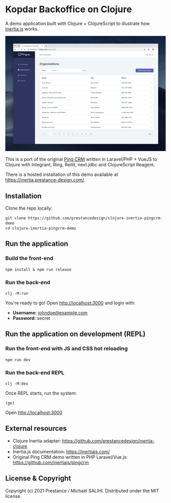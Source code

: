 # Kopdar Backoffice on Clojure

A demo application built with Clojure + ClojureScript to illustrate how [Inertia.js](https://inertiajs.com/) works.

![](screenshot.png)

This is a port of the original [Ping CRM](https://github.com/inertiajs/pingcrm) written in Laravel/PHP + VueJS to Clojure with Integrant, Ring, Reitit, next.jdbc and
ClojureScript Reagent.

There is a hosted installation of this demo available at https://inertia.prestance-design.com/.

## Installation

Clone the repo locally:

    git clone https://github.com/prestancedesign/clojure-inertia-pingcrm-demo
    cd clojure-inertia-pingcrm-demo

## Run the application

### Build the front-end ###

    npm install & npm run release

### Run the back-end  ###

    clj -M:run

You're ready to go! Open [http://localhost:3000](http://localhost:3000) and login with:

- **Username:** johndoe@example.com
- **Password:** secret

## Run the application on development (REPL)

### Run the front-end with JS and CSS hot reloading

    npm run dev

### Run the back-end REPL

    clj -M:dev

Once REPL starts, run the system:

    (go)

Open [http://localhost:3000](http://localhost:3000)

## External resources

- Clojure Inertia adapter: https://github.com/prestancedesign/inertia-clojure
- Inertia.js documentation: https://inertiajs.com/
- Original Ping CRM demo written in PHP Laravel/Vue.js: https://github.com/inertiajs/pingcrm

## License & Copyright

Copyright (c) 2021 Prestance / Michaël SALIHI.
Distributed under the MIT license.
